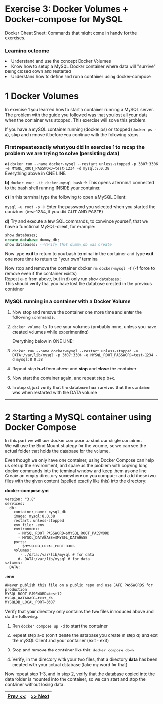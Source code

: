 # Exercise 3: Docker Volumes \+ Docker-compose for MySQL             

[Docker Cheat Sheet](Docker-Cheat-Sheet.pdf): Commands that might come in handy for the exercises.

### Learning outcome
<li>Understand and use the concept Docker Volumes</li>
<li>Know how to setup a MySQL Docker container where data will  "survive"  being closed down and restarted</li>
<li>Understand how to define and run a container using docker-compose</li>


# 1 Docker Volumes

In exercise 1 you learned how to start a container running a MySQL server.  
The problem with the guide you followed was that you lost all your data when the container was stopped. This exercise will solve this problem.

If you have a mySQL container running (docker ps) or stopped (`docker ps -a`),  stop and remove it before you continue with the following steps.

### First repeat exactly what you did in exercise 1 to recap the problem we are trying to solve (persisting data)

**a**) `docker run --name docker-mysql --restart unless-stopped -p 3307:3306 -e MYSQL_ROOT_PASSWORD=test-1234 -d mysql:8.0.38`  
Everything above in ONE LINE.

**b)** `docker exec -it docker-mysql bash`  →  This opens a terminal connected to the bash shell running INSIDE your container. 

**c)** In this terminal type the following to open a MySQL Client: 

`mysql -u root -p`   →  Enter the password you selected when you started the container (test-1234, if you did CUT AND PASTE)

**d)** Try and execute a few SQL commands, to convince yourself, that we have a functional MySQL-client, for example:	  
```sql
show databases;  
create database dummy_db;
show databases; --Verify that dummy_db was create
```

Now type **exit** to return to you  bash terminal in the container and type **exit** one more time to return to "your own" terminal

Now stop and remove the container docker `rm docker-mysql -f`   (-f force to remove even if the container exists)  
Repeat a-c from above, but in d) only run `show databases;`    
This should verify that you have lost the database created in the previous container

### MySQL running in a container with a Docker Volume

1. Now stop and remove the container one more time and enter the following commands:  
     
2. `docker volume ls`  To see your volumes (probably none, unless you have created volumes while experimenting)  
     
   Everything below in ONE LINE:
     
4. `docker run --name docker-mysql --restart unless-stopped -v DATA:/var/lib/mysql -p 3307:3306 -e MYSQL_ROOT_PASSWORD=test-1234 -d mysql:8.0.38`  
6. Repeat step **b-d** from above and **stop** and **close** the container.  
7. Now start the container again, and repeat step b+c.   
8. In step d, just verify that the database has survived that the container was when restarted with the DATA volume

---

# 2 Starting a MySQL container using Docker Compose

In this part we will use docker compose to start our single container.  
We will use the Bind Mount strategy for the volume, so we can see the actual folder that holds the database for the volume. 

Even though we only have one container, using Docker Compose can help us set up the environment, and spare us the problem with copying long docker commands into the terminal window and keep them as one line.  
Create an empty directory somewhere on you computer and add these two files with the given content (spelled exactly like this) into the directory:

**docker-compose.yml**
```docker
version: "3.8"
services:
  db:
    container_name: mysql_db
    image: mysql:8.0.38
    restart: unless-stopped
    env_file: .env
    environment: 
      - MYSQL_ROOT_PASSWORD=$MYSQL_ROOT_PASSWORD
      - MYSQL_DATABASE=$MYSQL_DATABASE
    ports:
      - $MYSQLDB_LOCAL_PORT:3306
    volumes:
       - ./data:/var/lib/mysql # for data
      #- DATA:/var/lib/mysql # for data 
volumes:
  DATA:
```

**.env**  
```docker
#Never publish this file on a public repo and use SAFE PASSWORDS for production
MYSQL_ROOT_PASSWORD=test12
MYSQL_DATABASE=test_db  
MYSQLDB_LOCAL_PORT=3307
```

Verify that your directory only contains the two files introduced above and do the following:

1. Run   `docker compose up -d` to start the container

2. Repeat step a-d (don't delete the database you create in step d) and exit the mySQL Client and your container (exit \- exit)

3. Stop and remove the container like this: `docker compose down` 

4. Verify, in the directory with your two files, that a directory **data** has been created with your actual database (take my word for that)

Now repeat step 1-3, and in step 2, verify that the database copied into the data folder is mounted into the container, so we can start and stop the container without losing data.  

| [Prev <<](./DockerWebApp.md) | [>> Next](./DockerWebAppMySQL.md) | 
|:------:|:------:|
